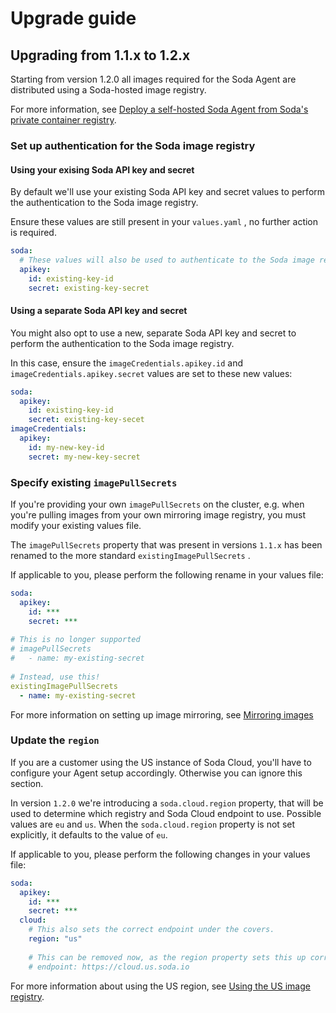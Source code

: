 # Upgrade guide

## Upgrading from 1.1.x to 1.2.x <a href="#upgrading-from-1.1.x-to-1.2.x" id="upgrading-from-1.1.x-to-1.2.x"></a>

Starting from version 1.2.0 all images required for the Soda Agent are distributed using a Soda-hosted image registry.

For more information, see [Deploy a self-hosted Soda Agent from Soda's private container registry](https://app.gitbook.com/s/A2PmHkO5cBgeRPdiPPOG/deployment-options/deploy-a-self-hosted-soda-agent-from-sodas-private-container-registry "mention").

### Set up authentication for the Soda image registry <a href="#set-up-authentication-for-the-soda-image-registry" id="set-up-authentication-for-the-soda-image-registry"></a>

#### **Using your exising Soda API key and secret**

By default we'll use your existing Soda API key and secret values to perform the authentication to the Soda image registry.&#x20;

Ensure these values are still present in your `values.yaml` , no further action is required.

```yaml
soda:
  # These values will also be used to authenticate to the Soda image registry
  apikey:
    id: existing-key-id
    secret: existing-key-secret
```

#### **Using a separate Soda API key and secret**

You might also opt to use a new, separate Soda API key and secret to perform the authentication to the Soda image registry.

In this case, ensure the `imageCredentials.apikey.id` and `imageCredentials.apikey.secret` values are set to these new values:

```yaml
soda:
  apikey:
    id: existing-key-id
    secret: existing-key-secet
imageCredentials:
  apikey:
    id: my-new-key-id
    secret: my-new-key-secret
```

### Specify existing `imagePullSecrets` <a href="#specify-existing-imagepullsecrets" id="specify-existing-imagepullsecrets"></a>

If you're providing your own `imagePullSecrets` on the cluster, e.g. when you're pulling images from your own mirroring image registry, you must modify your existing values file.&#x20;

The `imagePullSecrets` property that was present in versions `1.1.x` has been renamed to the more standard `existingImagePullSecrets` .&#x20;

If applicable to you, please perform the following rename in your values file:

```yaml
soda:
  apikey:
    id: ***
    secret: ***
    
# This is no longer supported
# imagePullSecrets
#   - name: my-existing-secret
​
# Instead, use this!
existingImagePullSecrets
  - name: my-existing-secret
```

For more information on setting up image mirroring, see [Mirroring images](https://app.gitbook.com/s/A2PmHkO5cBgeRPdiPPOG/deployment-options/deploy-a-self-hosted-soda-agent-from-sodas-private-container-registry#mirroring-images "mention")&#x20;

### Update the `region` <a href="#update-the-region" id="update-the-region"></a>

If you are a customer using the US instance of Soda Cloud, you'll have to configure your Agent setup accordingly. Otherwise you can ignore this section.

In version `1.2.0` we're introducing a `soda.cloud.region` property, that will be used to determine which registry and Soda Cloud endpoint to use. Possible values are `eu` and `us`. When the `soda.cloud.region` property is not set explicitly, it defaults to the value of `eu`.

If applicable to you, please perform the following changes in your values file:

```yaml
soda:
  apikey:
    id: ***
    secret: ***
  cloud:
    # This also sets the correct endpoint under the covers.
    region: "us"
    
    # This can be removed now, as the region property sets this up correctly. 
    # endpoint: https://cloud.us.soda.io
```

For more information about using the US region, see [Using the US image registry](https://app.gitbook.com/s/A2PmHkO5cBgeRPdiPPOG/deployment-options/deploy-a-self-hosted-soda-agent-from-sodas-private-container-registry#using-the-us-image-registry "mention").
